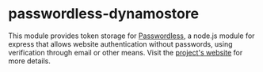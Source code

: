 # passwordless-dynamostore

This module provides token storage for [Passwordless](https://www.npmjs.com/package/passwordless), a node.js module for express that allows website authentication without passwords, using verification through email or other means. Visit the [project's website](https://passwordless.net) for more details.


